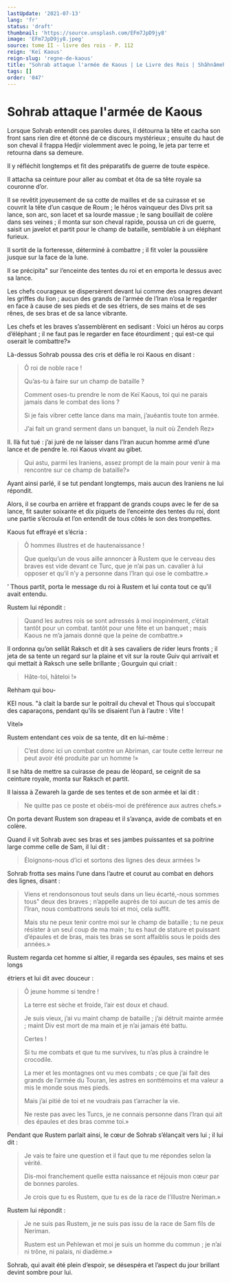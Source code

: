 ```yaml
---
lastUpdate: '2021-07-13'
lang: 'fr'
status: 'draft'
thumbnail: 'https://source.unsplash.com/EFm7JpD9jy8'
image: 'EFm7JpD9jy8.jpeg'
source: tome II - livre des rois - P. 112
reign: 'Keï Kaous'
reign-slug: 'regne-de-kaous'
title: "Sohrab attaque l'armée de Kaous | Le Livre des Rois | Shâhnâmeh"
tags: []
order: '047'
---
```


<!-- LTeX: language=fr -->

# Sohrab attaque l'armée de Kaous

Lorsque Sohrab entendit ces paroles dures, il détourna la tête et cacha son front sans rien dire et étonné de ce discours mystérieux ; ensuite du haut de son cheval il frappa Hedjir violemment avec le poing, le jeta par terre et retourna dans sa demeure.

Il y réfléchit longtemps et fit des préparatifs de guerre de toute espèce.

Il attacha sa ceinture pour aller au combat et ôta de sa tête royale sa couronne d’or.

Il se revêtit joyeusement de sa cotte de mailles et de sa cuirasse et se couvrit la tête d’un casque de Roum ; le héros vainqueur des Divs prit sa lance, son arc, son lacet et sa lourde massue ; le sang bouillait de colère dans ses veines ; il monta sur son cheval rapide, poussa un cri de guerre, saisit un javelot et partit pour le champ de bataille, semblable à un éléphant furieux.

Il sortit de la forteresse, déterminé à combattre ; il fit voler la poussière jusque sur la face de la lune.

Il se précipita" sur l’enceinte des tentes du roi et en emporta le dessus avec sa lance.

Les chefs courageux se dispersèrent devant lui comme des onagres devant les griffes du lion ; aucun des grands de l’armée de l’Iran n’osa le regarder en face à cause de ses pieds et de ses étriers, de ses mains et de ses rênes, de ses bras et de sa lance vibrante.

Les chefs et les braves s’assemblèrent en sedisant : Voici un héros au corps d’éléphant ; il ne faut pas le regarder en face étourdiment ; qui est-ce qui oserait le combattre?»

Là-dessus Sohrab poussa des cris et défia le roi Kaous en disant :

> Ô roi de noble race !
>
> Qu’as-tu à faire sur un champ de bataille ?
>
> Comment oses-tu prendre le nom de Keï Kaous, toi qui ne parais jamais dans le combat des lions ?
>
> Si je fais vibrer cette lance dans ma main, j’auéantis toute ton armée.
>
> J’ai fait un grand serment dans un banquet, la nuit où Zendeh Rez»

Il. llà fut tué : j’ai juré de ne laisser dans l’Iran aucun homme armé d’une lance et de pendre le. roi Kaous vivant au gibet.
>
> Qui astu, parmi les Iraniens, assez prompt de la main pour venir à ma rencontre sur ce champ de bataille?»

Ayant ainsi parlé, il se tut pendant longtemps, mais aucun des Iraniens ne lui répondit.

Alors, il se courba en arrière et frappant de grands coups avec le fer de sa lance, fit sauter soixante et dix piquets de l’enceinte des tentes du roi, dont une partie s’écroula et l’on entendit de tous côtés le son des trompettes.

Kaous fut effrayé et s’écria :

> Ô hommes illustres et de hautenaissance !
>
> Que quelqu’un de vous aille annoncer à Rustem que le cerveau des braves est vide devant ce Turc, que je n’ai pas un. cavalier à lui opposer et qu’il n’y a personne dans l’Iran qui ose le combattre.»

’
Thous partit, porta le message du roi à Rustem et lui conta tout ce qu’il avait entendu.

Rustem lui répondit :

> Quand les autres rois se sont adressés à moi inopinément, c’était tantôt pour un combat. tantôt pour une fête et un banquet ; mais Kaous ne m’a jamais donné que la peine de combattre.»

Il ordonna qu’on sellât Raksch et dit à ses cavaliers de rider leurs fronts ; il jeta de sa tente un regard sur la plaine et vit sur la route Guiv qui arrivait et qui mettait à Raksch une selle brillante ; Gourguin qui criait :

> Hâte-toi, hâteloi !»

Rehham qui bou-

KEI nous. "à clait la barde sur le poitrail du cheval et Thous qui s’occupait des caparaçons, pendant qu’ils se disaient l’un à l’autre : Vite !

Vitel»

Rustem entendant ces voix de sa tente, dit en lui-même :

> C’est donc ici un combat contre un Abriman, car toute cette lerreur ne peut avoir été produite par un homme !»

Il se hâta de mettre sa cuirasse de peau de léopard, se ceignit de sa ceinture royale, monta sur Raksch et partit.

Il laissa à Zewareh la garde de ses tentes et de son armée et lai dit :

> Ne quitte pas ce poste et obéis-moi de préférence aux autres chefs.»

On porta devant Rustem son drapeau et il s’avança, avide de combats et en colère.

Quand il vit Sohrab avec ses bras et ses jambes puissantes et sa poitrine large comme celle de Sam, il lui dit :

> Éloignons-nous d’ici et sortons des lignes des deux armées !»

Sohrab frotta ses mains l’une dans l’autre et courut au combat en dehors des lignes, disant :

> Viens et rendonsonous tout seuls dans un lieu écarté,-nous sommes tous" deux des braves ; n’appelle auprès de toi aucun de tes amis de l’Iran, nous combattrons seuls toi et moi, cela suffit.
>
> Mais stu ne peux tenir contre moi sur le champ de bataille ; tu ne peux résister à un seul coup de ma main ; tu es haut de stature et puissant d’épaules et de bras, mais tes bras se sont affaiblis sous le poids des années.»

Rustem regarda cet homme si altier, il regarda ses épaules, ses mains et ses longs

étriers et lui dit avec douceur :

> Ô jeune homme si tendre !
>
> La terre est sèche et froide, l’air est doux et chaud.
>
> Je suis vieux, j’ai vu maint champ de bataille ; j’ai détruit mainte armée ; maint Div est mort de ma main et je n’ai jamais été battu.
>
> Certes !
>
> Si tu me combats et que tu me survives, tu n’as plus à craindre le crocodile.
>
> La mer et les montagnes ont vu mes combats ; ce que j’ai fait des grands de l’armée du Touran, les astres en sonttémoins et ma valeur a mis le monde sous mes pieds.
>
> Mais j’ai pitié de toi et ne voudrais pas t’arracher la vie.
>
> Ne reste pas avec les Turcs, je ne connais personne dans l’Iran qui ait des épaules et des bras comme toi.»

Pendant que Rustem parlait ainsi, le cœur de Sohrab s’élançait vers lui ; il lui dit :

> Je vais te faire une question et il faut que tu me répondes selon la vérité.
>
> Dis-moi franchement quelle estta naissance et réjouis mon cœur par de bonnes paroles.
>
> Je crois que tu es Rustem, que tu es de la race de l’illustre Neriman.»

Rustem lui répondit :

> Je ne suis pas Rustem, je ne suis pas issu de la race de Sam fils de Neriman.
>
> Rustem est un Pehlewan et moi je suis un homme du commun ; je n’ai ni trône, ni palais, ni diadème.»

Sohrab, qui avait été plein d’espoir, se désespéra et l’aspect du jour brillant devint sombre pour lui.
